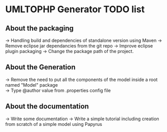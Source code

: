 # UMLTOPHP Generator TODO list

## About the packaging
-> Handling build and dependencies of standalone version using Maven
-> Remove eclipse jar dependancies from the git repo
-> Improve eclipse plugin packaging
-> Change the package path of the project.

## About the Generation
-> Remove the need to put all the components of the model inside a root named "Model" package  
-> Type @author value from .properties config file

## About the documentation
-> Write some documentation
-> Write a simple tutorial including creation from scratch of a simple model using Papyrus

